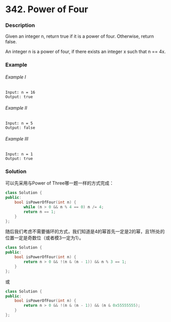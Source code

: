 # 342. Power of Four

### Description

Given an integer n, return true if it is a power of four. Otherwise, return false.

An integer n is a power of four, if there exists an integer x such that n == 4x.

### Example 

###### Example I

```
Input: n = 16
Output: true
```

###### Example II

```
Input: n = 5
Output: false
```

###### Example III

```
Input: n = 1
Output: true
```

### Solution

可以先采用与Power of Three哪一题一样的方式完成：

```c++
class Solution {
public:
    bool isPowerOfFour(int n) {
        while (n > 0 && n % 4 == 0) n /= 4;
        return n == 1;
    }
};
```

随后我们考虑不需要循环的方式，我们知道是4的幂首先一定是2的幂，且1所处的位置一定是奇数位（或者模3一定为1）。

```c++
class Solution {
public:
    bool isPowerOfFour(int n) {
        return n > 0 && !(n & (n - 1)) && n % 3 == 1;
    }
};
```

或

```c++
class Solution {
public:
    bool isPowerOfFour(int n) {
        return n > 0 && !(n & (n - 1)) && (n & 0x55555555);
    }
};
```